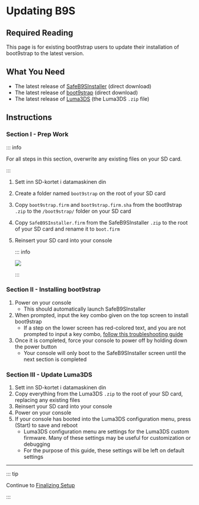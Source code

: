 # Updating B9S

## Required Reading

This page is for existing boot9strap users to update their installation of boot9strap to the latest version.

## What You Need

- The latest release of [SafeB9SInstaller](https://github.com/d0k3/SafeB9SInstaller/releases/download/v0.0.7/SafeB9SInstaller-20170605-122940.zip) (direct download)
- The latest release of [boot9strap](https://github.com/SciresM/boot9strap/releases/download/1.4/boot9strap-1.4.zip) (direct download)
- The latest release of [Luma3DS](https://github.com/LumaTeam/Luma3DS/releases/latest) (the Luma3DS `.zip` file)

## Instructions

### Section I - Prep Work

::: info

For all steps in this section, overwrite any existing files on your SD card.

:::

1. Sett inn SD-kortet i datamaskinen din
2. Create a folder named `boot9strap` on the root of your SD card
3. Copy `boot9strap.firm` and `boot9strap.firm.sha` from the boot9strap `.zip` to the `/boot9strap/` folder on your SD card
4. Copy `SafeB9SInstaller.firm` from the SafeB9SInstaller `.zip` to the root of your SD card and rename it to `boot.firm`
5. Reinsert your SD card into your console

    ::: info

    ![](/images/screenshots/updateb9s-root-layout.png)

    :::

### Section II - Installing boot9strap

1. Power on your console
    - This should automatically launch SafeB9SInstaller
2. When prompted, input the key combo given on the top screen to install boot9strap
    - If a step on the lower screen has red-colored text, and you are not prompted to input a key combo, [follow this troubleshooting guide](troubleshooting-updating-b9s)
3. Once it is completed, force your console to power off by holding down the power button
    - Your console will only boot to the SafeB9SInstaller screen until the next section is completed

### Section III - Update Luma3DS

1. Sett inn SD-kortet i datamaskinen din
2. Copy everything from the Luma3DS `.zip` to the root of your SD card, replacing any existing files
3. Reinsert your SD card into your console
4. Power on your console
5. If your console has booted into the Luma3DS configuration menu, press (Start) to save and reboot
    - Luma3DS configuration menu are settings for the Luma3DS custom firmware. Many of these settings may be useful for customization or debugging
    - For the purpose of this guide, these settings will be left on default settings

___

::: tip

Continue to [Finalizing Setup](finalizing-setup)

:::
